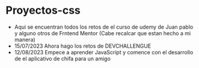 # Proyectos-css
- Aqui se encuentran todos los retos de el curso de udemy de Juan pablo y alguno otros de Frntend Mentor (Cabe recalcar que estan hecho a mi manera)
- 15/07/2023 Ahora hago los retos de DEVCHALLENGUE
- 12/08/2023 Empece a aprender JavaScript y comence con el desarrollo de el aplicativo de chifa para un amigo
